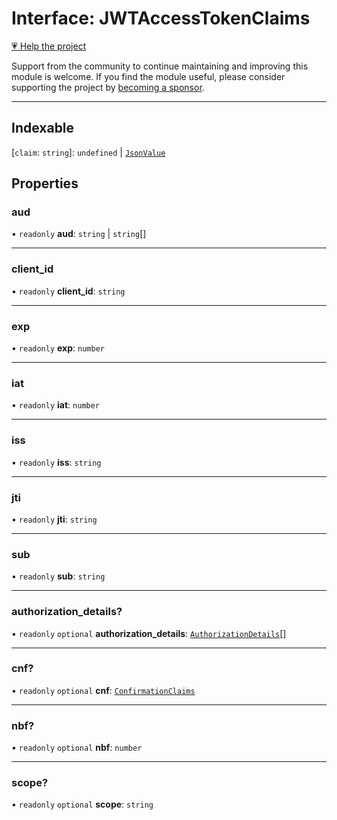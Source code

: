 # Interface: JWTAccessTokenClaims

[💗 Help the project](https://github.com/sponsors/panva)

Support from the community to continue maintaining and improving this module is welcome. If you find the module useful, please consider supporting the project by [becoming a sponsor](https://github.com/sponsors/panva).

***

## Indexable

 \[`claim`: `string`\]: `undefined` \| [`JsonValue`](../type-aliases/JsonValue.md)

## Properties

### aud

• `readonly` **aud**: `string` \| `string`[]

***

### client\_id

• `readonly` **client\_id**: `string`

***

### exp

• `readonly` **exp**: `number`

***

### iat

• `readonly` **iat**: `number`

***

### iss

• `readonly` **iss**: `string`

***

### jti

• `readonly` **jti**: `string`

***

### sub

• `readonly` **sub**: `string`

***

### authorization\_details?

• `readonly` `optional` **authorization\_details**: [`AuthorizationDetails`](AuthorizationDetails.md)[]

***

### cnf?

• `readonly` `optional` **cnf**: [`ConfirmationClaims`](ConfirmationClaims.md)

***

### nbf?

• `readonly` `optional` **nbf**: `number`

***

### scope?

• `readonly` `optional` **scope**: `string`
